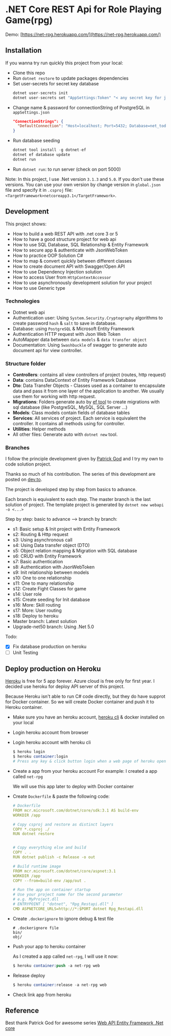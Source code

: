 # .NET Core REST Api for Role Playing Game(rpg)

Demo: [https://net-rpg.herokuapp.com/](https://net-rpg.herokuapp.com/)
## Installation

If you wanna try run quickly this project from your local:
- Clone this repo
- Run `dotnet restore` to update packages dependencies
- Set user-secrets for secret key database
  ```s
  dotnet user-secrets init
  dotnet user-secrets set "AppSettings:Token" "< any secret key for jsonwebtoken>"
  ```
- Change name & password for connectionString of PostgreSQL in `appSettings.json`
  ```json
  "ConnectionStrings": {
    "DefaultConnection": "Host=localhost; Port=5432; Database=net_todo; User ID=postgres; Password=postgres"
  }
  ```
- Run database seeding
  ```s
  dotnet tool install -g dotnet-ef
  dotnet ef database update
  dotnet run
  ```
- Run `dotnet run`: to run server (check on port 5000)

Note: In this project, I use .Net version `3.1.3` and `5.0`. If you don't use these versions. You can use your own version by change version in `global.json` file and specify it in `.csproj` file: `<TargetFramework>netcoreapp3.1</TargetFramework>`.
## Development

This project shows: 
  - How to build a web REST API with .net core 3 or  5
  - How to have a good structure project for web api
  - How to use SQL Database, SQL Relationship & Entity Framework
  - How to secure app & authenticate with JsonWebToken
  - How to practice OOP Solution C# 
  - How to map & convert quickly between different classes
  - How to create document API with Swagger/Open API
  - How to use Dependency Injection solution
  - How to access User from `HttpContextAccessor`
  - How to use asynchronously development solution for your project
  - How to use Generic type
  

### Technologies
- Dotnet web api
- Authentication user: Using `System.Security.Cryptography` algorithms to create password `hash` & `salt` to save in database.
- Database: using `PostgreSQL` & Microsoft Entity Framework
- Authentication HTTP request with Json Web Token
- AutoMapper data between `data models` &  `data transfer object`
- Documentation: Using `Swashbuckle` of swagger to generate auto document api for view controller.

### Structure folder

- **Controllers**: contains all view controllers of project (routes, http request)
- **Data**: contains DataContext of Entity Framework Database
- **Dto**: Data Transfer Objects - Classes used as a container to encapsulate data and pass it from one layer of the application to another. We usually use them for working with http request.
- **Migrations**: Folders generate auto by [ef tool](https://docs.microsoft.com/en-us/ef/core/cli/dotnet) to create migrations with sql database (like PostgreSQL, MySQL, SQL Server ...)
- **Models**: Class models contain fields of database tables
- **Services**: All services of project. Each service is equivalent the controller. It contains all methods using for controller.
- **Utilities**: Helper methods
- All other files: Generate auto with `dotnet new` tool.
  

### Branches
I follow the principle development given by [Patrick God](https://dev.to/_patrickgod) and I try my own to code solution project.

  Thanks so much of his contribution. The series of this development are posted on [dev.to](https://dev.to/_patrickgod/net-core-3-1-web-api-entity-framework-jumpstart-part-1-4jla). 

The project is developed step by step from basics to advance.

Each branch is equivalent to each step. The master branch is the last solution of project. The template project is generated by `dotnet new webapi -o <...>`

Step by step: basic to advance --> branch by branch:

- s1: Basic setup & Init  project with Entity Framework
- s2: Routing & Http request
- s3: Using asynchronous call
- s4: Using Data transfer object (DTO)
- s5: Object relation mapping & Migration with SQL database
- s6: CRUD with Entity Framework
- s7: Basic authentication
- s8: Authentication with JsonWebToken
- s9: Init relationship between models
- s10: One to one relationship
- s11: One to many relationship
- s12: Create Fight Classes for game
- s14: User role
- s15: Create seeding for Init database
- s16: More: Skill routing
- s17: More: User routing
- s18: Deploy to heroku
- Master branch: Latest solution
- Upgrade-net50 branch: Using .Net 5.0
  
Todo:
- [x] Fix database production on heroku
- [ ] Unit Testing

## Deploy production on Heroku
[Heroku](https://www.heroku.com/home) is free for 5 app forever. Azure cloud is free only for first year. I decided use heroku for deploy API server of this project.

Because Heroku isn't able to run C# code directly, but they do have supprot for Docker container. So we will create Docker container and push it to Heroku container.

- Make sure you have an heroku account, [heroku cli](https://devcenter.heroku.com/articles/heroku-cli) & docker installed on your local
- Login heroku account from browser
- Login heroku account with heroku cli
  ```s
  $ heroku login
  $ heroku container:login
  # Press any key & click button login when a web page of heroku opened
  ```
- Create a app from your heroku account
  For example: I created a app called `net-rpg`
  
  We will use this app later to deploy with Docker container
- Create `Dockerfile` & paste the following code:
  ```yml
  # Dockerfile
  FROM mcr.microsoft.com/dotnet/core/sdk:3.1 AS build-env
  WORKDIR /app

  # Copy csproj and restore as distinct layers
  COPY *.csproj ./
  RUN dotnet restore


  # Copy everything else and build
  COPY . .
  RUN dotnet publish -c Release -o out

  # Build runtime image
  FROM mcr.microsoft.com/dotnet/core/aspnet:3.1
  WORKDIR /app
  COPY --from=build-env /app/out .

  # Run the app on container startup
  # Use your project name for the second parameter
  # e.g. MyProject.dll
  # ENTRYPOINT [ "dotnet", "Rpg_Restapi.dll" ]
  CMD ASPNETCORE_URLS=http://*:$PORT dotnet Rpg_Restapi.dll
  ```
- Create `.dockerignore` to ignore debug & test file
  ```
  # .dockerignore file
  bin/
  obj/
  ```
- Push your app to heroku container
  
  As I created a app called `net-rpg`, I will use it now:
  ```s
  $ heroku container:push -a net-rpg web
  ```
- Release deploy
  ```s
  $ heroku container:release -a net-rpg web
  ```
- Check link app from heroku
## Reference

Best thank Patrick God for awesome series [Web API Entity Framework .Net core](https://dev.to/_patrickgod/net-core-3-1-web-api-entity-framework-jumpstart-part-1-4jla)

